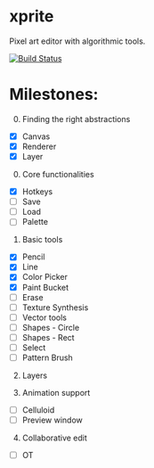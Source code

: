 # xprite

Pixel art editor with algorithmic tools.

[![Build Status](https://travis-ci.org/rickyhan/xprite-editor.svg?branch=master)](https://travis-ci.org/rickyhan/xprite-editor)

# Milestones:

0. Finding the right abstractions

* [x] Canvas
* [x] Renderer
* [x] Layer

0. Core functionalities

* [x] Hotkeys
* [ ] Save
* [ ] Load
* [ ] Palette

1. Basic tools

* [x] Pencil
* [x] Line
* [x] Color Picker
* [x] Paint Bucket
* [ ] Erase
* [ ] Texture Synthesis
* [ ] Vector tools
* [ ] Shapes - Circle
* [ ] Shapes - Rect
* [ ] Select
* [ ] Pattern Brush

2. Layers

3. Animation support

* [ ] Celluloid
* [ ] Preview window

4. Collaborative edit

* [ ] OT
